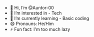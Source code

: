 - 👋 Hi, I’m @Auntor-00
- 👀 I’m interested in - Tech
- 🌱 I’m currently learning - Basic coding
- 😄 Pronouns: He/Him 
- ⚡ Fun fact: I'm too much lazy

<!---
Auntor-00/Auntor-00 is a ✨ special ✨ repository because its `README.md` (this file) appears on your GitHub profile.
You can click the Preview link to take a look at your changes.
--->
